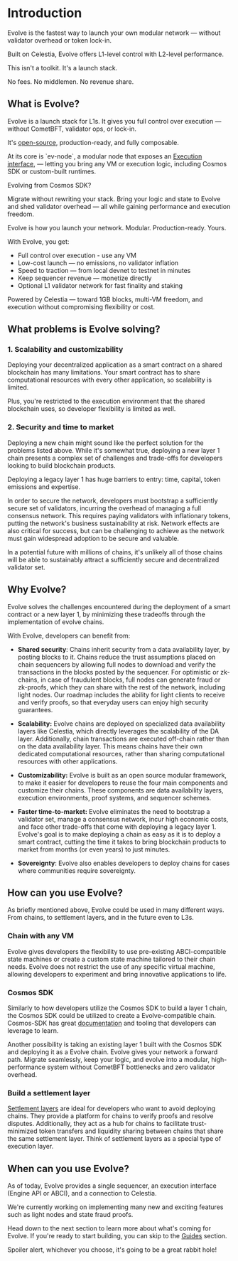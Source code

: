 # Introduction

Evolve is the fastest way to launch your own modular network — without validator overhead or token lock-in.

Built on Celestia, Evolve offers L1-level control with L2-level performance.

This isn't a toolkit. It's a launch stack.

No fees. No middlemen. No revenue share.

## What is Evolve?

Evolve is a launch stack for L1s. It gives you full control over execution — without CometBFT, validator ops, or lock-in.

It's [open-source](https://github.com/evstack/ev-node), production-ready, and fully composable.

At its core is \`ev-node\`, a modular node that exposes an [Execution interface](https://github.com/evstack/ev-node/blob/main/core/execution/execution.go), — letting you bring any VM or execution logic, including Cosmos SDK or custom-built runtimes.

Evolving from Cosmos SDK?

Migrate without rewriting your stack. Bring your logic and state to Evolve and shed validator overhead — all while gaining performance and execution freedom.

Evolve is how you launch your network. Modular. Production-ready. Yours.

With Evolve, you get:

- Full control over execution \- use any VM
- Low-cost launch — no emissions, no validator inflation
- Speed to traction — from local devnet to testnet in minutes
- Keep sequencer revenue — monetize directly
- Optional L1 validator network for fast finality and staking

Powered by Celestia — toward 1GB blocks, multi-VM freedom, and execution without compromising flexibility or cost.

## What problems is Evolve solving?

### 1\. Scalability and customizability

Deploying your decentralized application as a smart contract on a shared blockchain has many limitations. Your smart contract has to share computational resources with every other application, so scalability is limited.

Plus, you're restricted to the execution environment that the shared blockchain uses, so developer flexibility is limited as well.

### 2\. Security and time to market

Deploying a new chain might sound like the perfect solution for the problems listed above. While it's somewhat true, deploying a new layer 1 chain presents a complex set of challenges and trade-offs for developers looking to build blockchain products.

Deploying a legacy layer 1 has huge barriers to entry: time, capital, token emissions and expertise.

In order to secure the network, developers must bootstrap a sufficiently secure set of validators, incurring the overhead of managing a full consensus network. This requires paying validators with inflationary tokens, putting the network's business sustainability at risk. Network effects are also critical for success, but can be challenging to achieve as the network must gain widespread adoption to be secure and valuable.

In a potential future with millions of chains, it's unlikely all of those chains will be able to sustainably attract a sufficiently secure and decentralized validator set.

## Why Evolve?

Evolve solves the challenges encountered during the deployment of a smart contract or a new layer 1, by minimizing these tradeoffs through the implementation of evolve chains.

With Evolve, developers can benefit from:

- **Shared security**: Chains inherit security from a data availability layer, by posting blocks to it. Chains reduce the trust assumptions placed on chain sequencers by allowing full nodes to download and verify the transactions in the blocks posted by the sequencer. For optimistic or zk-chains, in case of fraudulent blocks, full nodes can generate fraud or zk-proofs, which they can share with the rest of the network, including light nodes. Our roadmap includes the ability for light clients to receive and verify proofs, so that everyday users can enjoy high security guarantees.

- **Scalability:** Evolve chains are deployed on specialized data availability layers like Celestia, which directly leverages the scalability of the DA layer. Additionally, chain transactions are executed off-chain rather than on the data availability layer. This means chains have their own dedicated computational resources, rather than sharing computational resources with other applications.

- **Customizability:** Evolve is built as an open source modular framework, to make it easier for developers to reuse the four main components and customize their chains. These components are data availability layers, execution environments, proof systems, and sequencer schemes.

- **Faster time-to-market:** Evolve eliminates the need to bootstrap a validator set, manage a consensus network, incur high economic costs, and face other trade-offs that come with deploying a legacy layer 1\. Evolve's goal is to make deploying a chain as easy as it is to deploy a smart contract, cutting the time it takes to bring blockchain products to market from months (or even years) to just minutes.

- **Sovereignty**: Evolve also enables developers to deploy chains for cases where communities require sovereignty.

## How can you use Evolve?

As briefly mentioned above, Evolve could be used in many different ways. From chains, to settlement layers, and in the future even to L3s.

### Chain with any VM

Evolve gives developers the flexibility to use pre-existing ABCI-compatible state machines or create a custom state machine tailored to their chain needs. Evolve does not restrict the use of any specific virtual machine, allowing developers to experiment and bring innovative applications to life.

### Cosmos SDK

Similarly to how developers utilize the Cosmos SDK to build a layer 1 chain, the Cosmos SDK could be utilized to create a Evolve-compatible chain. Cosmos-SDK has great [documentation](https://docs.cosmos.network/main) and tooling that developers can leverage to learn.

Another possibility is taking an existing layer 1 built with the Cosmos SDK and deploying it as a Evolve chain. Evolve gives your network a forward path. Migrate seamlessly, keep your logic, and evolve into a modular, high-performance system without CometBFT bottlenecks and zero validator overhead.

### Build a settlement layer

[Settlement layers](https://celestia.org/learn/modular-settlement-layers/settlement-in-the-modular-stack/) are ideal for developers who want to avoid deploying chains. They provide a platform for chains to verify proofs and resolve disputes. Additionally, they act as a hub for chains to facilitate trust-minimized token transfers and liquidity sharing between chains that share the same settlement layer. Think of settlement layers as a special type of execution layer.

## When can you use Evolve?

As of today, Evolve provides a single sequencer, an execution interface (Engine API or ABCI), and a connection to Celestia.

We're currently working on implementing many new and exciting features such as light nodes and state fraud proofs.

Head down to the next section to learn more about what's coming for Evolve. If you're ready to start building, you can skip to the [Guides](/guides/quick-start.md) section.

Spoiler alert, whichever you choose, it's going to be a great rabbit hole\!

